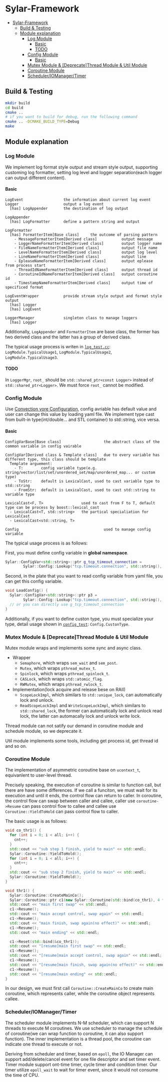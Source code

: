 # Sylar-Framework

- [Sylar-Framework](#sylar-framework)
  - [Build \& Testing](#build--testing)
  - [Module explanation](#module-explanation)
    - [Log Module](#log-module)
      - [Basic](#basic)
      - [TODO](#todo)
    - [Config Module](#config-module)
      - [Basic](#basic-1)
    - [Mutex Module \& \[Deprecate\]Thread Module \& Util Module](#mutex-module--deprecatethread-module--util-module)
    - [Coroutine Module](#coroutine-module)
    - [Scheduler/IOManager/Timer](#scheduleriomanagertimer)


## Build & Testing

```bash
mkdir build
cd build
cmake ..
# if you want to build for debug, run the following command
cmake .. -DCMAKE_BUILD_TYPE=Debug
make
```

## Module explanation

### Log Module

We implement log format style output and stream style output, supporting customing log formatter, setting log level and logger separation(each logger can output different content). 

#### Basic

```
LogEvent                  the information about current log event
Logger                    output a log event
  [has] LogAppender       the destination of log output

LogAppender               
  [has] LogFormatter      define a pattern string and output    

LogFormatter
  [has] FormatterItem[Base class]     the outcome of parsing pattern
    - MessageFormatterItem[Derived class]           output message
    - LoggerNameFormatterItem[Derived class]        output logger name 
    - FileNameFormatterItem[Derived class]          output file name
    - LevelNameFormatterItem[Derived class]         output log level
    - LineNameFormatterItem[Derived class]          output line
    - EpleaseNameFormatterItem[Derived class]       output eplease from process start
    - ThreadIdNameFormatterItem[Derived class]      output thread id
    - CoroutineIdNameFormatterItem[Derived class]   output coroutine id
    - TimestampNameFormatterItem[Derived class]     output time of specificed format

LogEventWrapper           provide stream style output and format style output
  [has] Logger
  [has] LogEvent

LoggerManager             singleton class to manage loggers             
  [has] Logger

```

Additionally, `LogAppender` and `FormatterItem` are base class, the former has two derived class and the latter has a group of derived class.

The typical usage process is writen in [`log_test.cc`](./tests/log_test.cc): `LogModule.TypicalUsage1`, `LogModule.TypicalUsage2`, `LogModule.TypicalUsage3`.

#### TODO

In `LoggerMgr`, `root_` should be `std::shared_ptr<const Logger>` instead of `std::shared_ptr<Logger>`. We must force `root_` cannot be modified.

### Config Module

Use [Convection vore Configuration](https://en.wikipedia.org/wiki/Convention_over_configuration), config avriable has default value and user can change this value by loading yaml file. We implement type cast from built-in type(int/double... and STL container) to std::string, vice versa. 

#### Basic

```
ConfigVarBase[Base class]                   the abstract class of the common variable in config vairable

ConfigVar[Derived class & Template class]   due to every variable has different type, this class should be template
  Template arguement: 
    - T:        config variable type(e.g. string/vector/list/set/unordered_set/map/unordered_map... or custom type)
    - ToStr:    default is LexicalCast, used to cast variable type to std::string
    - FromStr:  default is LexicalCast, used to cast std::string to variable type

LexicalCast<F, T>                 used to cast from F to T, default type can be process by boost::lexical_cast
  - LexicalCast<T, std::string>   the partical specialiation for LexicalCast
  - LexicalCast<std::string, T>   

Config                                      used to manage config variable
```

The typical usage process is as follows:

First, you must define config variable in **global namespace**.

```cpp
Sylar::ConfigVar<std::string>::ptr g_tcp_timeout_connection = 
        Sylar::Config::Lookup("tcp.timeout.connection", std::string(), "");
```

Second, in the plate that you want to read config variable from yaml file, you can get this config variable.

```cpp
void LoadConfig() {
  Sylar::ConfigVar<std::string>::ptr p3 = 
        Sylar::Config::Lookup("tcp.timeout.connection", std::string(), "");
  // or you can directly use g_tcp_timeout_connection
} 
```

Additionally, if you want to define custon type, you must specialize your type, detail usage shown in [`config_test`](./tests/config_test.cc): `Config.CustonType`.

### Mutex Module & [Deprecate]Thread Module & Util Module 

Mutex module wraps and implements some sync and async class.

- Wrapper
  - `Semaphore`, which wraps `sem_wait` and `sem_post`. 
  - `Mutex`, which wraps `pthread_mutex_t`.
  - `Spinlock`, which wraps `pthread_spinlock_t`.
  - `CASLock`, which wraps `std::atomic_flag`.
  - `RWMutex`, which wraps `pthread_rwlock_t`.
- Implementation(lock acquire and release bese on RAII)
  - `ScopeLockImpl`, which similars to `std::unique_lock`, can automatically lock and unlock.
  - `ReadScopeLockImpl` and `WriteScopeLockImpl`, which similars to `std::shared_lock`, the former can automatically lock and unlock read lock, the latter can automacally lock and unlock write lock.

Thread module can not satify our demand in coroutine module and schedule module, so we deprecate it.

Util module implements some tools, including get process id, get thread id and so on.

### Coroutine Module

The implementation of asymmetric coroutine base on `ucontext_t`, equivanlent to user-level thread.

Precisely speaking, the execution of coroutine is similar to function call, but there are have some differences. If we call a funciton, we must wait for its execution and until it ends, the control flow can return to caller. In coroutine, the control flow can swap between caller and callee, caller use `coroutine->Resume` can pass control flow to callee and callee use `Coroutine::YieldToHold` can pass control flow to caller.  

The basic usage is as follows:

```cpp
void co_thr1() {
  for (int i = 0; i < all; i++) {
    cnt++;
  }
  std::cout << "sub step 1 finish, yield to main" << std::endl;
  Sylar::Coroutine::YieldToHold();
  for (int i = 0; i < all; i++) {
    cnt++;
  }
  std::cout << "sub step 2 finish, yield to main" << std::endl;
  Sylar::Coroutine::YieldToHold();
}

void thr1() {
  Sylar::Coroutine::CreateMainCo();
  Sylar::Coroutine::ptr c1(new Sylar::Coroutine(std::bind(co_thr1), 4 * 1024));
  std::cout << "main first swap" << std::endl;
  c1->Resume();
  std::cout << "main accept control, swap again" << std::endl;
  c1->Resume();
  std::cout << "main finish, swap again(no effect)" << std::endl;
  c1->Resume();
  std::cout << "main ending" << std::endl;

  c1->Reset(std::bind(&co_thr1));
  std::cout << "[resume]main first swap" << std::endl;
  c1->Resume();
  std::cout << "[resume]main accept control, swap again" << std::endl;
  c1->Resume();
  std::cout << "[resume]main finish, swap again(no effect)" << std::endl;
  c1->Resume();
  std::cout << "[resume]main ending" << std::endl;
}
```

In our design, we must first call `Coroutine::CreateMainCo` to create main coroutine, which represents caller, while the coroutine object represents callee.

### Scheduler/IOManager/Timer

The scheduler module implements N-M scheduler, which can support N threads to execute M coroutines. We use scheduler to manage the schedule of coroutine(we can wrap function to coroutine, it can also support function). The inner implementation is a thread pool, the coroutine can indicate one thread to execute or not. 

Deriving from scheduler and timer, based on `epoll`, the IO Manager can support add/delete/cancel event for one file descriptor and set timer event. Timer module support ont-time timer, cycle timer and condition timer. Our timer utilize `epoll_wait` to wait for timer event, since it would not consume the time of CPU.

